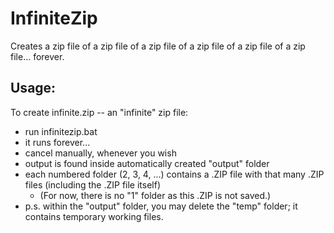 # InfiniteZip
Creates a zip file of a zip file of a zip file of a zip file of a zip file of a zip file... forever.

## Usage:
To create infinite.zip -- an "infinite" zip file:
- run infinitezip.bat
- it runs forever...
- cancel manually, whenever you wish
- output is found inside automatically created "output" folder
- each numbered folder (2, 3, 4, ...) contains a .ZIP file with that many .ZIP files (including the .ZIP file itself)
  - (For now, there is no "1" folder as this .ZIP is not saved.)
- p.s. within the "output" folder, you may delete the "temp" folder; it contains temporary working files.
